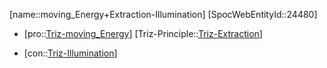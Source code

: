 ﻿---
type: TrizContradiction
aliases:
- moving_Energy+Extraction-Illumination
license: CC BY-SA 4.0
copyright: https://github.com/SpocWeb
IsDeleted: false
IsReadOnly: false
Confidential: public
tags: 
- Triz/Contradiction
---
[name::moving_Energy+Extraction-Illumination]
[SpocWebEntityId::24480]
+ [pro::[Triz-moving_Energy](tech/Triz/Parameter/Triz-moving_Energy.md)]
[Triz-Principle::[Triz-Extraction](tech/Triz/Principle/Triz-Extraction.md)]
- [con::[Triz-Illumination](tech/Triz/Parameter/Triz-Illumination.md)]

